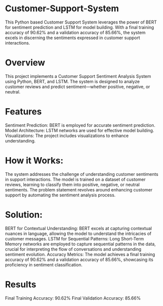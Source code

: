 # Customer-Support-System
This Python based Customer Support System leverages the power of BERT for sentiment prediction and LSTM for model building. With a final training accuracy of 90.62% and a validation accuracy of 85.66%, the system excels in discerning the sentiments expressed in customer support interactions.

# Overview
This project implements a Customer Support Sentiment Analysis System using Python, BERT, and LSTM. The system is designed to analyze customer reviews and predict sentiment—whether positive, negative, or neutral.

# Features
Sentiment Prediction: BERT is employed for accurate sentiment prediction.
Model Architecture: LSTM networks are used for effective model building.
Visualizations: The project includes visualizations to enhance understanding.

# How it Works:
The system addresses the challenge of understanding customer sentiments in support interactions. The model is trained on a dataset of customer reviews, learning to classify them into positive, negative, or neutral sentiments. The problem statement revolves around enhancing customer support by automating the sentiment analysis process.

# Solution:
BERT for Contextual Understanding: BERT excels at capturing contextual nuances in language, allowing the model to understand the intricacies of customer messages.
LSTM for Sequential Patterns: Long Short-Term Memory networks are employed to capture sequential patterns in the data, crucial for interpreting the flow of conversations and understanding sentiment evolution.
Accuracy Metrics: The model achieves a final training accuracy of 90.62% and a validation accuracy of 85.66%, showcasing its proficiency in sentiment classification.

# Results
Final Training Accuracy: 90.62%
Final Validation Accuracy: 85.66%
